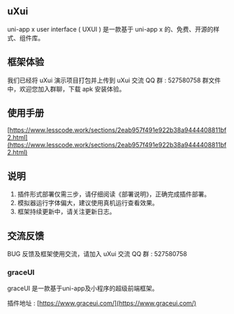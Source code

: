 ## uXui
uni-app x user interface ( UXUI ) 是一款基于 uni-app x 的、免费、开源的样式、组件库。

## 框架体验
我们已经将 uXui 演示项目打包并上传到 uXui 交流 QQ 群 : 527580758 群文件中，欢迎您加入群聊，下载 apk 安装体验。

## 使用手册
[https://www.lesscode.work/sections/2eab957f491e922b38a9444408811bf2.html](https://www.lesscode.work/sections/2eab957f491e922b38a9444408811bf2.html)

## 说明
1. 插件形式部署仅需三步，请仔细阅读《部署说明》，正确完成插件部署。
2. 模拟器运行字体偏大，建议使用真机运行查看效果。
3. 框架持续更新中，请关注更新日志。

## 交流反馈
BUG 反馈及框架使用交流，请加入 uXui 交流 QQ 群 : 527580758


### graceUI
graceUI 是一款基于uni-app及小程序的超级前端框架。

插件地址 : [https://www.graceui.com/](https://www.graceui.com/)